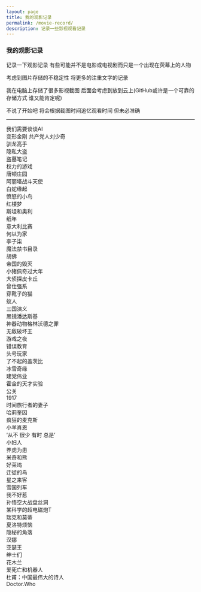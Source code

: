 ```yaml
---
layout: page 
title: 我的观影记录
permalink: /movie-record/
description: 记录一些影视观看记录
---
```


### 我的观影记录

记录一下观影记录  有些可能并不是电影或电视剧而只是一个出现在荧幕上的人物

考虑到图片存储的不稳定性  将更多的注重文字的记录

我在电脑上存储了很多影视截图  后面会考虑到放到云上(GitHub或许是一个可靠的存储方式  谁又能肯定呢)

不说了开始吧  将会根据截图时间追忆观看时间  但未必准确

---



我们需要谈谈AI  
变形金刚
共产党人刘少奇  
驯龙高手  
隐私大盗  
盗墓笔记  
权力的游戏  
唐顿庄园  
阿丽塔战斗天使  
白蛇缘起  
愤怒的小鸟  
红楼梦  
斯坦和奥利  
纸年  
意大利比赛  
何以为家  
李子柒  
魔法禁书目录  
胡佛  
帝国的毁灭  
小猪佩奇过大年  
大侦探皮卡丘  
曾仕强系  
穿靴子的猫  
蚁人  
三国演义  
黑镜潘达斯基  
神器动物格林沃德之罪  
无敌破坏王  
游戏之夜  
错误教育  
头号玩家  
了不起的盖茨比  
冰雪奇缘  
建党伟业  
霍金的天才实验  
公关  
1917  
时间旅行者的妻子  
哈莉奎因  
疯狂的麦克斯  
小羊肖恩  
‘从不  很少  有时  总是’  
小妇人  
养虎为患  
米奇和熊  
好莱坞  
迁徙的鸟  
星之来客  
雪国列车  
我不好惹  
孙悟空大战盘丝洞  
某科学的超电磁炮T  
瑞克和莫蒂  
夏洛特烦恼  
隐秘的角落  
汉娜  
亚瑟王  
绅士们  
花木兰  
爱死亡和机器人    
杜甫：中国最伟大的诗人    
Doctor.Who  
